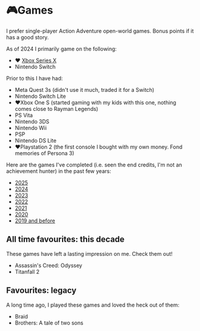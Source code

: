 # 🎮Games

I prefer single-player Action Adventure open-world games. Bonus points if it has
a good story.

As of 2024 I primarily game on the following:

- ❤️ [Xbox Series X](xbox.md)
- Nintendo Switch

Prior to this I have had:

- Meta Quest 3s (didn't use it much, traded it for a Switch)
- Nintendo Switch Lite
- ❤️Xbox One S (started gaming with my kids with this one, nothing comes close to Rayman Legends)
- PS Vita
- Nintendo 3DS
- Nintendo Wii
- PSP
- Nintendo DS Lite
- ❤️Playstation 2 (the first console I bought with my own money. Fond memories of Persona 3)

Here are the games I've completed (i.e. seen the end credits, I'm not an
achievement hunter) in the past few years:

- [2025](2025.md)
- [2024](2024.md)
- [2023](2023.md)
- [2022](2022.md)
- [2021](2021.md)
- [2020](2020.md)
- [2019 and before](2019-and-before.md)

## All time favourites: this decade

These games have left a lasting impression on me. Check them out!

- Assassin's Creed: Odyssey
- Titanfall 2

## Favourites: legacy

A long time ago, I played these games and loved the heck out of them:

- Braid
- Brothers: A tale of two sons


